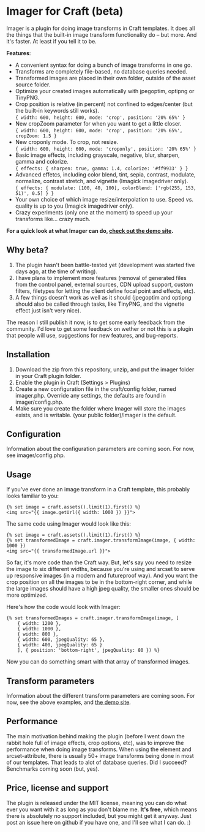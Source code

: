 Imager for Craft (beta)
=====
Imager is a plugin for doing image transforms in Craft templates. It does all the things that the built-in image transform functionality do – but more. And it's faster. At least if you tell it to be. 

**Features**:

- A convenient syntax for doing a bunch of image transforms in one go.  
- Transforms are completely file-based, no database queries needed.
- Transformed images are placed in their own folder, outside of the asset source folder.
- Optimize your created images automatically with jpegoptim, optipng or TinyPNG.
- Crop position is relative (in percent) not confined to edges/center (but the built-in keywords still works).  
`{ width: 600, height: 600, mode: 'crop', position: '20% 65%' }`
- New cropZoom parameter for when you want to get a little closer.  
`{ width: 600, height: 600, mode: 'crop', position: '20% 65%', cropZoom: 1.5 }`
- New croponly mode. To crop, not resize.  
`{ width: 600, height: 600, mode: 'croponly', position: '20% 65%' }`
- Basic image effects, including grayscale, negative, blur, sharpen, gamma and colorize.   
`{ effects: { sharpen: true, gamma: 1.4, colorize: '#ff9933' } }`
- Advanced effetcs, including color blend, tint, sepia, contrast, modulate, normalize, contrast stretch, and vignette (Imagick imagedriver only).  
`{ effects: { modulate: [100, 40, 100], colorBlend: ['rgb(255, 153, 51)', 0.5] } }`
- Your own choice of which image resize/interpolation to use. Speed vs. quality is up to you (Imagick imagedriver only).  
- Crazy experiments (only one at the moment) to speed up your transforms like... crazy much.

**For a quick look at what Imager can do, [check out the demo site](http://imager.vaersaagod.no/).**

Why beta?
---
1. The plugin hasn't been battle-tested yet (development was started five days ago, at the time of writing). 
2. I have plans to implement more features (removal of generated files from the control panel, external sources, CDN upload support, custom filters, filetypes for letting the client define focal point and effects, etc). 
3. A few things doesn't work as well as it should (jpegoptim and optipng should also be called through tasks, like TinyPNG, and the vignette effect just isn't very nice).

The reason I still publish it now, is to get some early feedback from the community. I'd love to get some feedback on wether or not this is a plugin that people will use, suggestions for new features, and bug-reports. 

Installation
---
1) Download the zip from this repository, unzip, and put the imager folder in your Craft plugin folder.
2) Enable the plugin in Craft (Settings > Plugins)
3) Create a new configuration file in the craft/config folder, named imager.php. Override any settings, the defaults are found in imager/config.php. 
4) Make sure you create the folder where Imager will store the images exists, and is writable. (your public folder)/imager is the default.

Configuration
---
Information about the configuration parameters are coming soon. For now, see imager/config.php. 

Usage
---
If you've ever done an image transform in a Craft template, this probably looks familiar to you:

    {% set image = craft.assets().limit(1).first() %}
    <img src="{{ image.getUrl({ width: 1000 }) }}">

The same code using Imager would look like this:

    {% set image = craft.assets().limit(1).first() %}
    {% set transformedImage = craft.imager.transformImage(image, { width: 1000 })
    <img src="{{ transformedImage.url }}">

So far, it's more code than the Craft way. But, let's say you need to resize the image to six different widths, because you're using <picture> and srcset to serve up responsive images (in a modern and futureproof way). And you want the crop position on all the images to be in the bottom-right corner, and while the large images should have a high jpeg quality, the smaller ones should be more optimized. 

Here's how the code would look with Imager:

	{% set transformedImages = craft.imager.transformImage(image, [
		{ width: 1200 }, 
		{ width: 1000 }, 
		{ width: 800 }, 
		{ width: 600, jpegQuality: 65 }, 
		{ width: 400, jpegQuality: 65 }
		], { position: 'bottom-right', jpegQuality: 80 }) %}

Now you can do something smart with that array of transformed images.

Transform parameters
---
Information about the different transform parameters are coming soon. For now, see the above examples, and [the demo site](http://imager.vaersaagod.no/). 

Performance
---
The main motivation behind making the plugin (before I went down the rabbit hole full of image effects, crop options, etc), was to improve the performance when doing image transforms. When using the <picture> element and srcset-attribute, there is usually 50+ image transforms being done in most of our templates. That leads to alot of database queries. Did I succeed? Benchmarks coming soon (but, yes). 

Price, license and support
---
The plugin is released under the MIT license, meaning you can do what ever you want with it as long as you don't blame me. **It's free**, which means there is absolutely no support included, but you might get it anyway. Just post an issue here on github if you have one, and I'll see what I can do. :)
